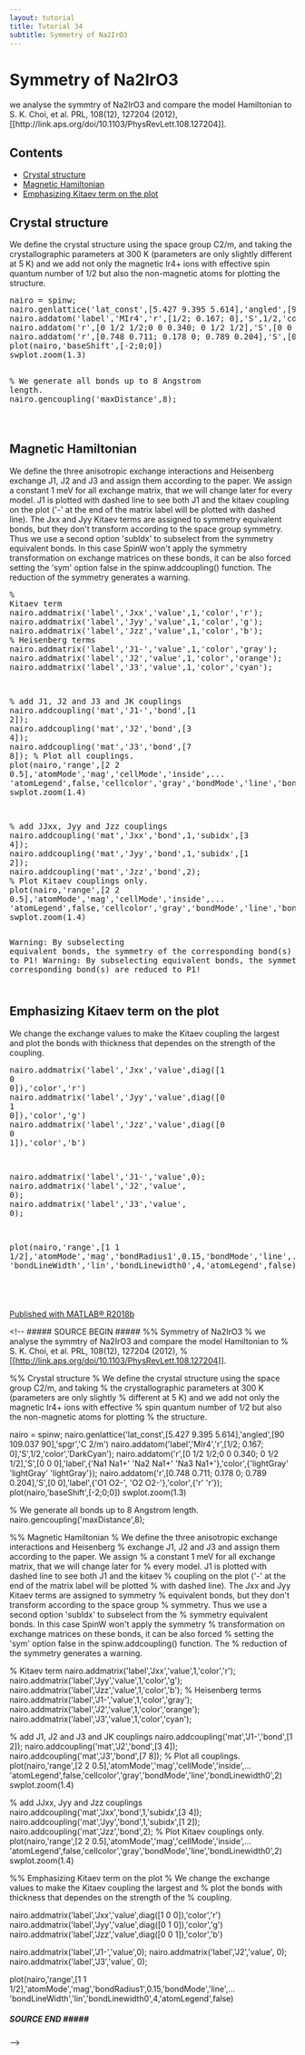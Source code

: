```yaml
---
layout: tutorial
title: Tutorial 34
subtitle: Symmetry of Na2IrO3
---
```


<div class="content"><h1>Symmetry of Na2IrO3</h1><!--introduction--><p>we analyse the symmtry of Na2IrO3 and compare the model Hamiltonian to S. K. Choi, et al. PRL, 108(12), 127204 (2012), [[http://link.aps.org/doi/10.1103/PhysRevLett.108.127204]].</p><!--/introduction--><h2>Contents</h2><div><ul><li><a href="#1">Crystal structure</a></li><li><a href="#2">Magnetic Hamiltonian</a></li><li><a href="#3">Emphasizing Kitaev term on the plot</a></li></ul></div><h2 id="1">Crystal structure</h2><p>We define the crystal structure using the space group C2/m, and taking the crystallographic parameters at 300 K (parameters are only slightly different at 5 K) and we add not only the magnetic Ir4+ ions with effective spin quantum number of 1/2 but also the non-magnetic atoms for plotting the structure.</p><pre class="codeinput">nairo = spinw;
nairo.genlattice(<span class="string">'lat_const'</span>,[5.427 9.395 5.614],<span class="string">'angled'</span>,[90 109.037 90],<span class="string">'spgr'</span>,<span class="string">'C 2/m'</span>)
nairo.addatom(<span class="string">'label'</span>,<span class="string">'MIr4'</span>,<span class="string">'r'</span>,[1/2; 0.167; 0],<span class="string">'S'</span>,1/2,<span class="string">'color'</span>,<span class="string">'DarkCyan'</span>);
nairo.addatom(<span class="string">'r'</span>,[0 1/2 1/2;0 0 0.340; 0 1/2 1/2],<span class="string">'S'</span>,[0 0 0],<span class="string">'label'</span>,{<span class="string">'Na1 Na1+'</span> <span class="string">'Na2 Na1+'</span> <span class="string">'Na3 Na1+'</span>},<span class="string">'color'</span>,{<span class="string">'lightGray'</span> <span class="string">'lightGray'</span> <span class="string">'lightGray'</span>});
nairo.addatom(<span class="string">'r'</span>,[0.748 0.711; 0.178 0; 0.789 0.204],<span class="string">'S'</span>,[0 0],<span class="string">'label'</span>,{<span class="string">'O1 O2-'</span>, <span class="string">'O2 O2-'</span>},<span class="string">'color'</span>,{<span class="string">'r'</span> <span class="string">'r'</span>});
plot(nairo,<span class="string">'baseShift'</span>,[-2;0;0])
swplot.zoom(1.3)

<span class="comment">% We generate all bonds up to 8 Angstrom length.</span>
nairo.gencoupling(<span class="string">'maxDistance'</span>,8);
</pre> <img vspace="5" hspace="5" src="/tutorial34_02.png" alt=""> <h2 id="2">Magnetic Hamiltonian</h2><p>We define the three anisotropic exchange interactions and Heisenberg exchange J1, J2 and J3 and assign them according to the paper. We assign a constant 1 meV for all exchange matrix, that we will change later for every model. J1 is plotted with dashed line to see both J1 and the kitaev coupling on the plot ('-' at the end of the matrix label will be plotted with dashed line). The Jxx and Jyy Kitaev terms are assigned to symmetry equivalent bonds, but they don't transform according to the space group symmetry. Thus we use a second option 'subIdx' to subselect from the symmetry equivalent bonds. In this case SpinW won't apply the symmetry transformation on exchange matrices on these bonds, it can be also forced setting the 'sym' option false in the spinw.addcoupling() function. The reduction of the symmetry generates a warning.</p><pre class="codeinput"><span class="comment">% Kitaev term</span>
nairo.addmatrix(<span class="string">'label'</span>,<span class="string">'Jxx'</span>,<span class="string">'value'</span>,1,<span class="string">'color'</span>,<span class="string">'r'</span>);
nairo.addmatrix(<span class="string">'label'</span>,<span class="string">'Jyy'</span>,<span class="string">'value'</span>,1,<span class="string">'color'</span>,<span class="string">'g'</span>);
nairo.addmatrix(<span class="string">'label'</span>,<span class="string">'Jzz'</span>,<span class="string">'value'</span>,1,<span class="string">'color'</span>,<span class="string">'b'</span>);
<span class="comment">% Heisenberg terms</span>
nairo.addmatrix(<span class="string">'label'</span>,<span class="string">'J1-'</span>,<span class="string">'value'</span>,1,<span class="string">'color'</span>,<span class="string">'gray'</span>);
nairo.addmatrix(<span class="string">'label'</span>,<span class="string">'J2'</span>,<span class="string">'value'</span>,1,<span class="string">'color'</span>,<span class="string">'orange'</span>);
nairo.addmatrix(<span class="string">'label'</span>,<span class="string">'J3'</span>,<span class="string">'value'</span>,1,<span class="string">'color'</span>,<span class="string">'cyan'</span>);

<span class="comment">% add J1, J2 and J3 and JK couplings</span>
nairo.addcoupling(<span class="string">'mat'</span>,<span class="string">'J1-'</span>,<span class="string">'bond'</span>,[1 2]);
nairo.addcoupling(<span class="string">'mat'</span>,<span class="string">'J2'</span>,<span class="string">'bond'</span>,[3 4]);
nairo.addcoupling(<span class="string">'mat'</span>,<span class="string">'J3'</span>,<span class="string">'bond'</span>,[7 8]);
<span class="comment">% Plot all couplings.</span>
plot(nairo,<span class="string">'range'</span>,[2 2 0.5],<span class="string">'atomMode'</span>,<span class="string">'mag'</span>,<span class="string">'cellMode'</span>,<span class="string">'inside'</span>,<span class="keyword">...</span>
    <span class="string">'atomLegend'</span>,false,<span class="string">'cellcolor'</span>,<span class="string">'gray'</span>,<span class="string">'bondMode'</span>,<span class="string">'line'</span>,<span class="string">'bondLinewidth0'</span>,2)
swplot.zoom(1.4)

<span class="comment">% add JJxx, Jyy and Jzz couplings</span>
nairo.addcoupling(<span class="string">'mat'</span>,<span class="string">'Jxx'</span>,<span class="string">'bond'</span>,1,<span class="string">'subidx'</span>,[3 4]);
nairo.addcoupling(<span class="string">'mat'</span>,<span class="string">'Jyy'</span>,<span class="string">'bond'</span>,1,<span class="string">'subidx'</span>,[1 2]);
nairo.addcoupling(<span class="string">'mat'</span>,<span class="string">'Jzz'</span>,<span class="string">'bond'</span>,2);
<span class="comment">% Plot Kitaev couplings only.</span>
plot(nairo,<span class="string">'range'</span>,[2 2 0.5],<span class="string">'atomMode'</span>,<span class="string">'mag'</span>,<span class="string">'cellMode'</span>,<span class="string">'inside'</span>,<span class="keyword">...</span>
    <span class="string">'atomLegend'</span>,false,<span class="string">'cellcolor'</span>,<span class="string">'gray'</span>,<span class="string">'bondMode'</span>,<span class="string">'line'</span>,<span class="string">'bondLinewidth0'</span>,2)
swplot.zoom(1.4)
</pre><pre class="codeoutput">Warning: By subselecting equivalent bonds, the symmetry of the corresponding
bond(s) are reduced to P1! 
Warning: By subselecting equivalent bonds, the symmetry of the corresponding
bond(s) are reduced to P1! 
</pre><img vspace="5" hspace="5" src="/tutorial34_03.png" alt=""> <h2 id="3">Emphasizing Kitaev term on the plot</h2><p>We change the exchange values to make the Kitaev coupling the largest and plot the bonds with thickness that dependes on the strength of the coupling.</p><pre class="codeinput">nairo.addmatrix(<span class="string">'label'</span>,<span class="string">'Jxx'</span>,<span class="string">'value'</span>,diag([1 0 0]),<span class="string">'color'</span>,<span class="string">'r'</span>)
nairo.addmatrix(<span class="string">'label'</span>,<span class="string">'Jyy'</span>,<span class="string">'value'</span>,diag([0 1 0]),<span class="string">'color'</span>,<span class="string">'g'</span>)
nairo.addmatrix(<span class="string">'label'</span>,<span class="string">'Jzz'</span>,<span class="string">'value'</span>,diag([0 0 1]),<span class="string">'color'</span>,<span class="string">'b'</span>)

nairo.addmatrix(<span class="string">'label'</span>,<span class="string">'J1-'</span>,<span class="string">'value'</span>,0);
nairo.addmatrix(<span class="string">'label'</span>,<span class="string">'J2'</span>,<span class="string">'value'</span>, 0);
nairo.addmatrix(<span class="string">'label'</span>,<span class="string">'J3'</span>,<span class="string">'value'</span>, 0);

plot(nairo,<span class="string">'range'</span>,[1 1 1/2],<span class="string">'atomMode'</span>,<span class="string">'mag'</span>,<span class="string">'bondRadius1'</span>,0.15,<span class="string">'bondMode'</span>,<span class="string">'line'</span>,<span class="keyword">...</span>
    <span class="string">'bondLineWidth'</span>,<span class="string">'lin'</span>,<span class="string">'bondLinewidth0'</span>,4,<span class="string">'atomLegend'</span>,false)
</pre><img vspace="5" hspace="5" src="/tutorial34_04.png" alt=""> <p class="footer"><br><a href="https://www.mathworks.com/products/matlab/">Published with MATLAB&reg; R2018b</a><br></p></div><!--
<literal>##### SOURCE BEGIN #####
%% Symmetry of Na2IrO3
% we analyse the symmtry of Na2IrO3 and compare the model Hamiltonian to 
% S. K. Choi, et al. PRL, 108(12), 127204 (2012),
% [[http://link.aps.org/doi/10.1103/PhysRevLett.108.127204]].


%% Crystal structure
% We define the crystal structure using the space group C2/m, and taking
% the crystallographic parameters at 300 K (parameters are only slightly
% different at 5 K) and we add not only the magnetic Ir4+ ions with effective
% spin quantum number of 1/2 but also the non-magnetic atoms for plotting
% the structure.

nairo = spinw;
nairo.genlattice('lat_const',[5.427 9.395 5.614],'angled',[90 109.037 90],'spgr','C 2/m')
nairo.addatom('label','MIr4','r',[1/2; 0.167; 0],'S',1/2,'color','DarkCyan');
nairo.addatom('r',[0 1/2 1/2;0 0 0.340; 0 1/2 1/2],'S',[0 0 0],'label',{'Na1 Na1+' 'Na2 Na1+' 'Na3 Na1+'},'color',{'lightGray' 'lightGray' 'lightGray'});
nairo.addatom('r',[0.748 0.711; 0.178 0; 0.789 0.204],'S',[0 0],'label',{'O1 O2-', 'O2 O2-'},'color',{'r' 'r'});
plot(nairo,'baseShift',[-2;0;0])
swplot.zoom(1.3)

% We generate all bonds up to 8 Angstrom length.
nairo.gencoupling('maxDistance',8);

%% Magnetic Hamiltonian
% We define the three anisotropic exchange interactions and Heisenberg
% exchange J1, J2 and J3 and assign them according to the paper. We assign
% a constant 1 meV for all exchange matrix, that we will change later for
% every model. J1 is plotted with dashed line to see both J1 and the kitaev
% coupling on the plot ('-' at the end of the matrix label will be plotted
% with dashed line). The Jxx and Jyy Kitaev terms are assigned to symmetry
% equivalent bonds, but they don't transform according to the space group
% symmetry. Thus we use a second option 'subIdx' to subselect from the
% symmetry equivalent bonds. In this case SpinW won't apply the symmetry
% transformation on exchange matrices on these bonds, it can be also forced
% setting the 'sym' option false in the spinw.addcoupling() function. The
% reduction of the symmetry generates a warning.

% Kitaev term
nairo.addmatrix('label','Jxx','value',1,'color','r');
nairo.addmatrix('label','Jyy','value',1,'color','g');
nairo.addmatrix('label','Jzz','value',1,'color','b');
% Heisenberg terms
nairo.addmatrix('label','J1-','value',1,'color','gray');
nairo.addmatrix('label','J2','value',1,'color','orange');
nairo.addmatrix('label','J3','value',1,'color','cyan');

% add J1, J2 and J3 and JK couplings
nairo.addcoupling('mat','J1-','bond',[1 2]);
nairo.addcoupling('mat','J2','bond',[3 4]);
nairo.addcoupling('mat','J3','bond',[7 8]);
% Plot all couplings.
plot(nairo,'range',[2 2 0.5],'atomMode','mag','cellMode','inside',...
    'atomLegend',false,'cellcolor','gray','bondMode','line','bondLinewidth0',2)
swplot.zoom(1.4)

% add JJxx, Jyy and Jzz couplings
nairo.addcoupling('mat','Jxx','bond',1,'subidx',[3 4]);
nairo.addcoupling('mat','Jyy','bond',1,'subidx',[1 2]);
nairo.addcoupling('mat','Jzz','bond',2);
% Plot Kitaev couplings only.
plot(nairo,'range',[2 2 0.5],'atomMode','mag','cellMode','inside',...
    'atomLegend',false,'cellcolor','gray','bondMode','line','bondLinewidth0',2)
swplot.zoom(1.4)

%% Emphasizing Kitaev term on the plot
% We change the exchange values to make the Kitaev coupling the largest and
% plot the bonds with thickness that dependes on the strength of the
% coupling.

nairo.addmatrix('label','Jxx','value',diag([1 0 0]),'color','r')
nairo.addmatrix('label','Jyy','value',diag([0 1 0]),'color','g')
nairo.addmatrix('label','Jzz','value',diag([0 0 1]),'color','b')

nairo.addmatrix('label','J1-','value',0);
nairo.addmatrix('label','J2','value', 0);
nairo.addmatrix('label','J3','value', 0);

plot(nairo,'range',[1 1 1/2],'atomMode','mag','bondRadius1',0.15,'bondMode','line',...
    'bondLineWidth','lin','bondLinewidth0',4,'atomLegend',false)

##### SOURCE END #####</literal>
-->